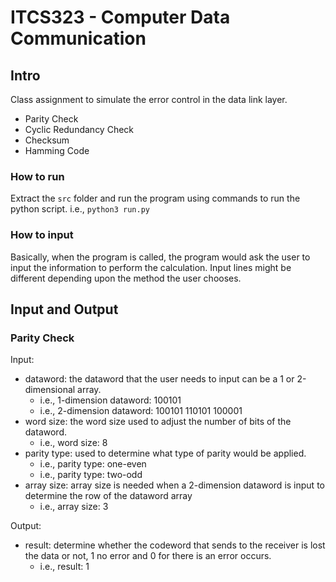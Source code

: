 # ITCS323 - Computer Data Communication
## Intro
Class assignment to simulate the error control in the data link layer.
- Parity Check
- Cyclic Redundancy Check
- Checksum
- Hamming Code

### How to run
Extract the `src` folder and run the program using commands to run the python script.
i.e.,
    `python3 run.py`

### How to input
Basically, when the program is called, the program would ask the user to input the information to perform the calculation. Input lines might be different depending upon the method the user chooses.

## Input and Output
### Parity Check
Input:
- dataword: the dataword that the user needs to input can be a 1 or 2-dimensional array.
    - i.e., 1-dimension dataword: 100101
    - i.e., 2-dimension dataword: 100101 110101 100001
- word size: the word size used to adjust the number of bits of the dataword.
    - i.e., word size: 8
- parity type: used to determine what type of parity would be applied.
    - i.e., parity type: one-even
    - i.e., parity type: two-odd
- array size: array size is needed when a 2-dimension dataword is input to determine the row of the dataword array
    - i.e., array size: 3
    
Output:
- result: determine whether the codeword that sends to the receiver is lost the data or not, 1 no error and 0 for there is an error occurs.
    - i.e., result: 1





